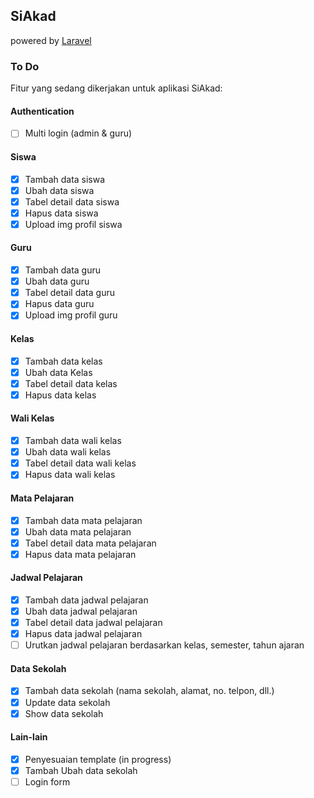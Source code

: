 ## SiAkad 
powered by [Laravel](https://laravel.com/)

### To Do
Fitur yang sedang dikerjakan untuk aplikasi SiAkad:

#### Authentication
- [ ] Multi login (admin & guru)

#### Siswa
- [x] Tambah data siswa
- [x] Ubah data siswa
- [x] Tabel detail data siswa
- [x] Hapus data siswa
- [x] Upload img profil siswa

#### Guru
- [x] Tambah data guru
- [x] Ubah data guru
- [x] Tabel detail data guru
- [x] Hapus data guru
- [x] Upload img profil guru

#### Kelas
- [x] Tambah data kelas
- [x] Ubah data Kelas
- [x] Tabel detail data kelas
- [x] Hapus data kelas

#### Wali Kelas
- [x] Tambah data wali kelas
- [x] Ubah data wali kelas
- [x] Tabel detail data wali kelas
- [x] Hapus data wali kelas

#### Mata Pelajaran
- [x] Tambah data mata pelajaran 
- [x] Ubah data mata pelajaran 
- [x] Tabel detail data mata pelajaran 
- [x] Hapus data mata pelajaran 

#### Jadwal Pelajaran
- [x] Tambah data jadwal pelajaran
- [x] Ubah data jadwal pelajaran
- [x] Tabel detail data jadwal pelajaran
- [x] Hapus data jadwal pelajaran
- [ ] Urutkan jadwal pelajaran berdasarkan kelas, semester, tahun ajaran

#### Data Sekolah
- [x] Tambah data sekolah (nama sekolah, alamat, no. telpon, dll.)
- [x] Update data sekolah
- [x] Show data sekolah

#### Lain-lain
- [x] Penyesuaian template (in progress)
- [x] Tambah Ubah data sekolah
- [ ] Login form

